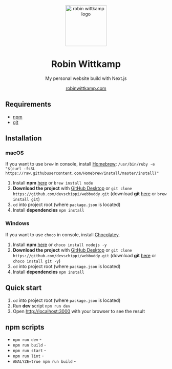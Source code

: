 <p align="center"><img width="128" alt="robin wittkamp logo" src=""></p>
<h1 align="center">Robin Wittkamp</h1>
<p align="center">My personal website build with Next.js</p>
<p align="center"><a href="https://robinwittkamp.com" rel="noopener">robinwittkamp.com</a></p>

## Requirements
- [npm](https://nodejs.org/en/download/current/)
- [git](https://git-scm.com/downloads)


## Installation

### macOS

If you want to use `brew` in console, install [Homebrew](https://brew.sh/):
```/usr/bin/ruby -e "$(curl -fsSL https://raw.githubusercontent.com/Homebrew/install/master/install)"```

1. Install **npm** [here](https://nodejs.org/en/download/current/) or ```brew install node```
2. **Download the project** with [GitHub Desktop](https://desktop.github.com/) or
```git clone https://github.com/devschippi/webbuddy.git``` (download **git** [here](https://git-scm.com/downloads) or  ```brew install git```)
3. ```cd``` into project root (where `package.json` is located)
4. Install **dependencies** ```npm install```

### Windows

If you want to use `choco` in console, install [Chocolatey](https://chocolatey.org/install).

1. Install **npm** [here](https://nodejs.org/en/download/current/) or ```choco install nodejs -y```
2. **Download the project** with [GitHub Desktop](https://desktop.github.com/) or
```git clone https://github.com/devschippi/webbuddy.git```  (download **git** [here](https://git-scm.com/downloads) or  ```choco install git -y```)
3. ```cd``` into project root (where `package.json` is located)
4. Install **dependencies** ```npm install```

## Quick start

1. ```cd``` into project root (where `package.json` is located)
2. Run **dev** script ```npm run dev```
3. Open <a href="http://localhost:3000" rel="noopener">http://localhost:3000</a> with your browser to see the result

## npm scripts
- ```npm run dev``` - 
- ```npm run build``` - 
- ```npm run start``` - 
- ```npm run lint``` - 
- ```ANALYZE=true npm run build``` - 
